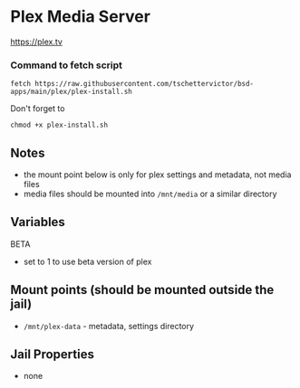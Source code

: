 # Plex Media Server
https://plex.tv

### Command to fetch script
```
fetch https://raw.githubusercontent.com/tschettervictor/bsd-apps/main/plex/plex-install.sh
```

Don't forget to
```
chmod +x plex-install.sh
```

## Notes
  - the mount point below is only for plex settings and metadata, not media files
  - media files should be mounted into `/mnt/media` or a similar directory

## Variables

BETA
  - set to 1 to use beta version of plex

## Mount points (should be mounted outside the jail)
  - `/mnt/plex-data` - metadata, settings directory

## Jail Properties
  - none
